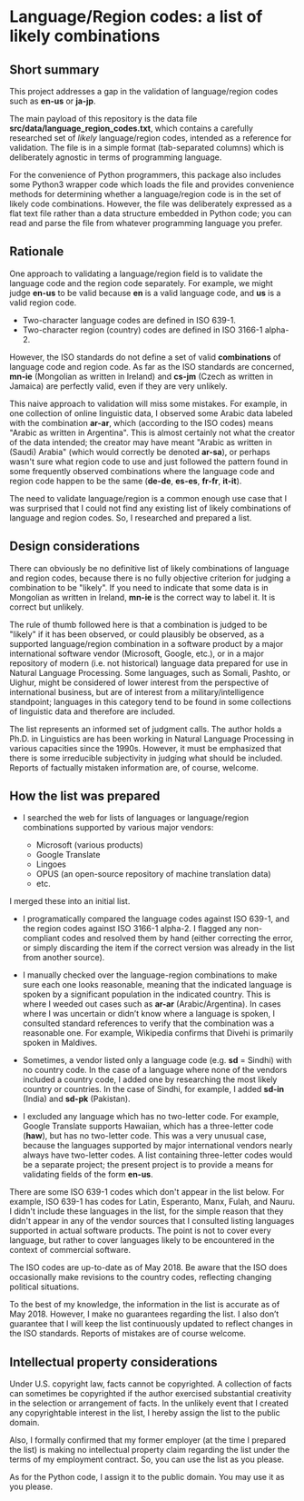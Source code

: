 
# Language/Region codes: a list of likely combinations

## Short summary

This project addresses a gap in the validation of language/region codes such as **en-us** or **ja-jp**.

The main payload of this repository is the data file **src/data/language_region_codes.txt**, which contains a carefully researched set of *likely* language/region codes, intended as a reference for validation.  The file is in a simple format (tab-separated columns) which is deliberately agnostic in terms of programming language.

For the convenience of Python programmers, this package also includes some Python3 wrapper code which loads the file and provides convenience methods for determining whether a language/region code is in the set of likely code combinations.  However, the file was deliberately expressed as a flat text file rather than a data structure embedded in Python code; you can read and parse the file from whatever programming language you prefer.

## Rationale

One approach to validating a language/region field is to validate the language code and the region code separately.  For example, we might judge **en-us** to be valid because **en** is a valid language code, and **us** is a valid region code.

* Two-character language codes are defined in ISO 639-1.
* Two-character region (country) codes are defined in ISO 3166-1 alpha-2.

However, the ISO standards do not define a set of valid **combinations** of language code and region code.  As far as the ISO standards are concerned, **mn-ie** (Mongolian as written in Ireland) and **cs-jm** (Czech as written in Jamaica) are perfectly valid, even if they are very unlikely.

This naive approach to validation will miss some mistakes.  For example, in one collection of online linguistic data, I observed some Arabic data labeled with the combination **ar-ar**, which (according to the ISO codes) means "Arabic as written in Argentina".  This is almost certainly not what the creator of the data intended; the creator may have meant "Arabic as written in (Saudi) Arabia" (which would correctly be denoted **ar-sa**), or perhaps wasn't sure what region code to use and just followed the pattern found in some frequently observed combinations where the language code and region code happen to be the same (**de-de**, **es-es**, **fr-fr**, **it-it**).

The need to validate language/region is a common enough use case that I was surprised that I could not find any existing list of likely combinations of language and region codes.  So, I researched and prepared a list.


## Design considerations

There can obviously be no definitive list of likely combinations of language and region codes, because there is no fully objective criterion for judging a combination to be "likely".  If you need to indicate that some data is in Mongolian as written in Ireland, **mn-ie** is the correct way to label it.  It is correct but unlikely.

The rule of thumb followed here is that a combination is judged to be "likely" if it has been observed, or could plausibly be observed, as a supported language/region combination in a software product by a major international software vendor (Microsoft, Google, etc.), or in a major repository of modern (i.e. not historical) language data prepared for use in Natural Language Processing.  Some languages, such as Somali, Pashto, or Uighur, might be considered of lower interest from the perspective of international business, but are of interest from a military/intelligence standpoint; languages in this category tend to be found in some collections of linguistic data and therefore are included.

The list represents an informed set of judgment calls.  The author holds a Ph.D. in Linguistics are has been working in Natural Language Processing in various capacities since the 1990s.  However, it must be emphasized that there is some irreducible subjectivity in judging what should be included.  Reports of factually mistaken information are, of course, welcome.


## How the list was prepared

* I searched the web for lists of languages or language/region combinations supported by various major vendors:

  * Microsoft (various products)
  * Google Translate
  * Lingoes
  * OPUS (an open-source repository of machine translation data)
  * etc.

I merged these into an initial list.

* I programatically compared the language codes against ISO 639-1, and the region codes against ISO 3166-1 alpha-2. I flagged any non-compliant codes and resolved them by hand (either correcting the error, or simply discarding the item if the correct version was already in the list from another source).

* I manually checked over the language-region combinations to make sure each one looks reasonable, meaning that the indicated language is spoken by a significant population in the indicated country. This is where I weeded out cases such as **ar-ar** (Arabic/Argentina). In cases where I was uncertain or didn’t know where a language is spoken, I consulted standard references to verify that the combination was a reasonable one. For example, Wikipedia confirms that Divehi is primarily spoken in Maldives.

* Sometimes, a vendor listed only a language code (e.g. **sd** = Sindhi) with no country code. In the case of a language where none of the vendors included a country code, I added one by researching the most likely country or countries. In the case of Sindhi, for example, I added **sd-in** (India) and **sd-pk** (Pakistan).

* I excluded any language which has no two-letter code. For example, Google Translate supports Hawaiian, which has a three-letter code (**haw**), but has no two-letter code.  This was a very unusual case, because the languages supported by major international vendors nearly always have two-letter codes.  A list containing three-letter codes would be a separate project; the present project is to provide a means for validating fields of the form **en-us**.

There are some ISO 639-1 codes which don't appear in the list below. For example, ISO 639-1 has codes for Latin, Esperanto, Manx, Fulah, and Nauru. I didn't include these languages in the list, for the simple reason that they didn't appear in any of the vendor sources that I consulted listing languages supported in actual software products. The point is not to cover every language, but rather to cover languages likely to be encountered in the context of commercial software.

The ISO codes are up-to-date as of May 2018. Be aware that the ISO does occasionally make revisions to the country codes, reflecting changing political situations.

To the best of my knowledge, the information in the list is accurate as of May 2018. However, I make no guarantees regarding the list. I also don’t guarantee that I will keep the list continuously updated to reflect changes in the ISO standards. Reports of mistakes are of course welcome. 

## Intellectual property considerations

Under U.S. copyright law, facts cannot be copyrighted. A collection of facts can sometimes be copyrighted if the author exercised substantial creativity in the selection or arrangement of facts. In the unlikely event that I created any copyrightable interest in the list, I hereby assign the list to the public domain.

Also, I formally confirmed that my former employer (at the time I prepared the list) is making no intellectual property claim regarding the list under the terms of my employment contract. So, you can use the list as you please.

As for the Python code, I assign it to the public domain.  You may use it as you please.


